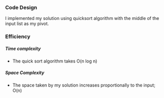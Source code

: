 ### Code Design

I implemented my solution using quicksort algorithm with the middle of the input list as my pivot.

### Efficiency

##### Time complexity

- The quick sort algorithm takes O(n log n)

##### Space Complexity

- The space taken by my solution increases proportionally to the input; O(n)
